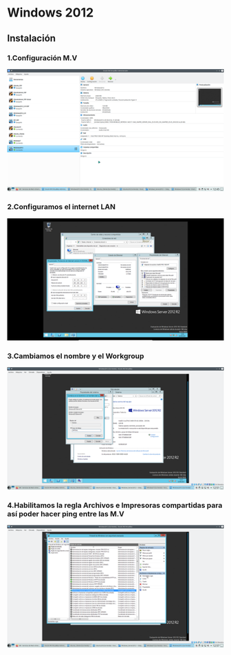 # **Windows 2012**
## Instalación 
### 1.Configuración M.V
![afoto](a.png)
### 2.Configuramos el internet LAN
![afoto](b.png)
### 3.Cambiamos el nombre y el Workgroup
![afoto](c.png)
### 4.Habilitamos la regla Archivos e Impresoras compartidas para así poder hacer ping entre las M.V
![afoto](d.png)
